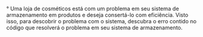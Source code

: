 ° Uma loja de cosméticos está com um problema em seu sistema de armazenamento em produtos e deseja consertá-lo com eficiência. 
Visto isso, para descobrir o problema com o sistema, descubra o erro contido no código que resolverá o problema em seu sistema de armazenamento.
